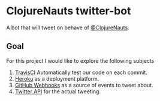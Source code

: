 ClojureNauts twitter-bot
========================

A bot that will tweet on behave of [@ClojureNauts][].

Goal
----

For this project I would like to explore the following subjects

1. [TravisCI][travisci] Automatically test our code on each commit.
2. [Heroku][heroku] as a deployment platform.
3. [GitHub Webhooks][webhooks] as a source of events to tweet about.
4. [Twitter API][twitter] for the actual tweeting.

[@ClojureNauts]: https://twitter.com/ClojureNauts
[travisci]: https://travis-ci.org/
[heroku]: https://www.heroku.com/
[webhooks]: https://developer.github.com/webhooks/
[twitter]: https://dev.twitter.com/rest/public
